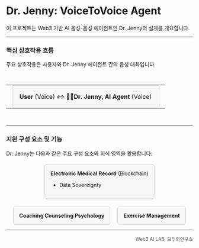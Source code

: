 # Dr. Jenny: VoiceToVoice Agent

이 프로젝트는 Web3 기반 AI 음성-음성 에이전트인 Dr. Jenny의 설계를 개요합니다.

---

### 핵심 상호작용 흐름

주요 상호작용은 사용자와 Dr. Jenny 에이전트 간의 음성 대화입니다.

<div style="text-align: center; margin: 30px 0;">
  <table style="display: inline-block; border-collapse: collapse; vertical-align: middle;">
    <tbody>
      <tr>
        <!-- User Box Cell -->
        <td style="padding: 0 15px; vertical-align: middle;">
          <div style="border: 1px solid #ccc; padding: 20px; text-align: center; background-color: #f8f8f8; border-radius: 5px; min-width: 120px; display: inline-block;">
            <strong>User</strong> (Voice) ↔ 👩‍⚕️<strong>Dr. Jenny, AI Agent</strong> (Voice)
          </div>
        </td>
      </tr>
    </tbody>
  </table>
</div>

---

### 지원 구성 요소 및 기능

Dr. Jenny는 다음과 같은 주요 구성 요소와 지식 영역을 활용합니다:

<div style="display: flex; justify-content: center; gap: 20px; flex-wrap: wrap; margin-top: 20px;">

  <!-- EMR Box -->
  <div style="border: 1px solid #ccc; padding: 15px; text-align: left; background-color: #f8f8f8; border-radius: 5px; min-width: 220px;">
    <strong>Electronic Medical Record</strong> (Blockchain)<br>
    <ul>
        <li>Data Sovereignty</li>
    </ul>
  </div>

  <!-- Coaching Box -->
  <div style="border: 1px solid #ccc; padding: 15px; text-align: center; background-color: #f8f8f8; border-radius: 5px; min-width: 150px; display: flex; flex-direction: column; justify-content: center;">
    <strong>Coaching Counseling Psychology</strong>
  </div>

  <!-- Exercise Box -->
  <div style="border: 1px solid #ccc; padding: 15px; text-align: center; background-color: #f8f8f8; border-radius: 5px; min-width: 150px; display: flex; flex-direction: column; justify-content: center;">
    <strong>Exercise Management</strong>
  </div>

</div>

---

<p align="right" style="font-size: 0.9em; color: #555;">
  Web3 AI LAB, 모두의연구소
</p>